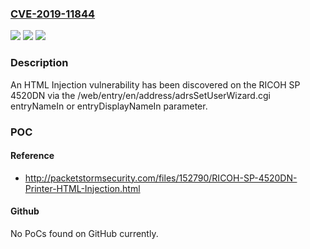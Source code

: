 ### [CVE-2019-11844](https://cve.mitre.org/cgi-bin/cvename.cgi?name=CVE-2019-11844)
![](https://img.shields.io/static/v1?label=Product&message=n%2Fa&color=blue)
![](https://img.shields.io/static/v1?label=Version&message=n%2Fa&color=blue)
![](https://img.shields.io/static/v1?label=Vulnerability&message=n%2Fa&color=brighgreen)

### Description

An HTML Injection vulnerability has been discovered on the RICOH SP 4520DN via the /web/entry/en/address/adrsSetUserWizard.cgi entryNameIn or entryDisplayNameIn parameter.

### POC

#### Reference
- http://packetstormsecurity.com/files/152790/RICOH-SP-4520DN-Printer-HTML-Injection.html

#### Github
No PoCs found on GitHub currently.

